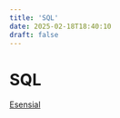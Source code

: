 ```yaml
---
title: 'SQL'
date: 2025-02-18T18:40:10
draft: false
---
```


# SQL

[Esensial](SQL%2009c830a977b548d18c9344bcd09d34d7/Esensial%20678f51b4f61f43c881425189f607d4b8.md)

